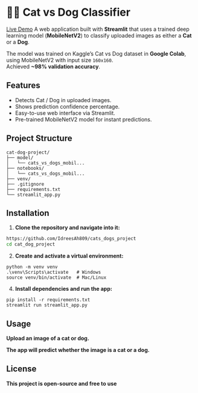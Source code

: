 # 🐶🐱 Cat vs Dog Classifier
[Live Demo](https://catsdogsproject-4cttczqeifyktwafwvs5tw.streamlit.app/)
A web application built with **Streamlit** that uses a trained deep learning model (**MobileNetV2**) to classify uploaded images as either a **Cat** or a **Dog**.

The model was trained on Kaggle’s Cat vs Dog dataset in **Google Colab**, using MobileNetV2 with input size `160x160`.  
Achieved **~98% validation accuracy**.

## Features

- Detects Cat / Dog in uploaded images.
- Shows prediction confidence percentage.
- Easy-to-use web interface via Streamlit.
- Pre-trained MobileNetV2 model for instant predictions.

## Project Structure
```
cat-dog-project/
├── model/
│   └── cats_vs_dogs_mobil...
├── notebooks/
│   └── cats_vs_dogs_mobil...
├── venv/
├── .gitignore
├── requirements.txt
└── streamlit_app.py
```




## Installation

1. **Clone the repository and navigate into it:**

```bash
https://github.com/IdreesAh809/cats_dogs_project
cd cat_dog_project
```

2. **Create and activate a virtual environment:**
```
python -m venv venv
.\venv\Scripts\activate   # Windows
source venv/bin/activate  # Mac/Linux

```
4. **Install dependencies and run the app:**
```
pip install -r requirements.txt
streamlit run streamlit_app.py
```
## Usage

 **Upload an image of a cat or dog.**

**The app will predict whether the image is a cat or a dog.**

## License
**This project is open-source and free to use**
